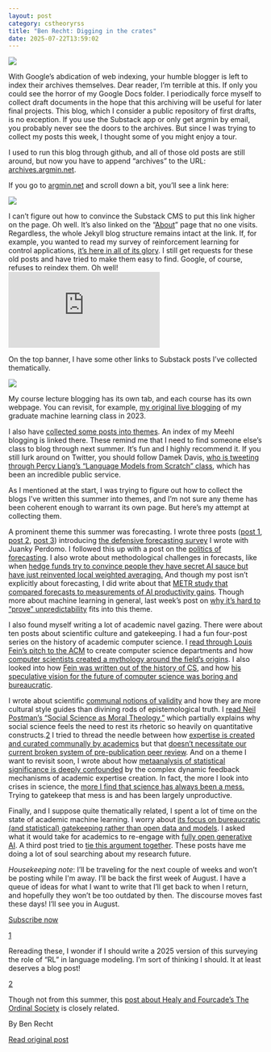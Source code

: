 ```yaml
---
layout: post
category: cstheoryrss
title: "Ben Recht: Digging in the crates"
date: 2025-07-22T13:59:02
---
```


[![](https://substackcdn.com/image/fetch/$s_!FtHa!,w_1456,c_limit,f_auto,q_auto:good,fl_progressive:steep/https%3A%2F%2Fsubstack-post-media.s3.amazonaws.com%2Fpublic%2Fimages%2F2c13d87a-f23f-4f9b-b7c1-fe561dd82089_1100x219.jpeg)](https://substackcdn.com/image/fetch/$s_!FtHa!,f_auto,q_auto:good,fl_progressive:steep/https%3A%2F%2Fsubstack-post-media.s3.amazonaws.com%2Fpublic%2Fimages%2F2c13d87a-f23f-4f9b-b7c1-fe561dd82089_1100x219.jpeg)

With Google’s abdication of web indexing, your humble blogger is left to index their archives themselves. Dear reader, I’m terrible at this. If only you could see the horror of my Google Docs folder. I periodically force myself to collect draft documents in the hope that this archiving will be useful for later final projects. This blog, which I consider a public repository of first drafts, is no exception. If you use the Substack app or only get argmin by email, you probably never see the doors to the archives. But since I was trying to collect my posts this week, I thought some of you might enjoy a tour.

I used to run this blog through github, and all of those old posts are still around, but now you have to append “archives” to the URL: [archives.argmin.net](http://archives.argmin.net).

If you go to [argmin.net](http://argmin.net) and scroll down a bit, you’ll see a link here:

[![](https://substackcdn.com/image/fetch/$s_!Q7kG!,w_1456,c_limit,f_auto,q_auto:good,fl_progressive:steep/https%3A%2F%2Fsubstack-post-media.s3.amazonaws.com%2Fpublic%2Fimages%2F714a28da-5d6f-4a5a-b474-46ff47a44cd0_1356x994.png)](https://substackcdn.com/image/fetch/$s_!Q7kG!,f_auto,q_auto:good,fl_progressive:steep/https%3A%2F%2Fsubstack-post-media.s3.amazonaws.com%2Fpublic%2Fimages%2F714a28da-5d6f-4a5a-b474-46ff47a44cd0_1356x994.png)

I can’t figure out how to convince the Substack CMS to put this link higher on the page. Oh well. It’s also linked on the “[About](https://www.argmin.net/about)” page that no one visits. Regardless, the whole Jekyll blog structure remains intact at the link. If, for example, you wanted to read my survey of reinforcement learning for control applications, [it’s here in all of its glory](https://archives.argmin.net/2018/06/25/outsider-rl/). I still get requests for these old posts and have tried to make them easy to find. Google, of course, refuses to reindex them. Oh well!![1](https://theory.report/atom.xml#footnote-1)

On the top banner, I have some other links to Substack posts I’ve collected thematically.

[![](https://substackcdn.com/image/fetch/$s_!ANw3!,w_1456,c_limit,f_auto,q_auto:good,fl_progressive:steep/https%3A%2F%2Fsubstack-post-media.s3.amazonaws.com%2Fpublic%2Fimages%2F9c34fb05-6e4e-4b90-943e-f59bb4ea2969_1096x270.png)](https://substackcdn.com/image/fetch/$s_!ANw3!,f_auto,q_auto:good,fl_progressive:steep/https%3A%2F%2Fsubstack-post-media.s3.amazonaws.com%2Fpublic%2Fimages%2F9c34fb05-6e4e-4b90-943e-f59bb4ea2969_1096x270.png)

My course lecture blogging has its own tab, and each course has its own webpage. You can revisit, for example, [my original live blogging](https://www.argmin.net/p/patterns-predictions-and-actions) of my graduate machine learning class in 2023.

I also have [collected some posts into themes](https://www.argmin.net/p/argmin-blog-collections). An index of my Meehl blogging is linked there. These remind me that I need to find someone else’s class to blog through next summer. It’s fun and I highly recommend it. If you still lurk around on Twitter, you should follow Damek Davis, [who is tweeting through Percy Liang’s “Language Models from Scratch” class](https://x.com/damekdavis/status/1937275870663598216), which has been an incredible public service.

As I mentioned at the start, I was trying to figure out how to collect the blogs I’ve written this summer into themes, and I’m not sure any theme has been coherent enough to warrant its own page. But here’s my attempt at collecting them.

A prominent theme this summer was forecasting. I wrote three posts ([post 1](https://www.argmin.net/p/in-defense-of-defensive-forecasting), [post 2](https://www.argmin.net/p/restatements-or-forecasts), [post 3](https://www.argmin.net/p/probability-is-only-a-game)) introducing [the defensive forecasting survey](https://arxiv.org/abs/2506.11848) I wrote with Juanky Perdomo. I followed this up with a post on the [politics of forecasting](https://www.argmin.net/p/one-out-of-five-ai-researchers). I also wrote about methodological challenges in forecasts, like when [hedge funds try to convince people they have secret AI sauce but have just reinvented local weighted averaging.](https://www.argmin.net/p/you-keep-using-that-word) And though my post isn’t explicitly about forecasting, I did write about that [METR study that compared forecasts to measurements of AI productivity gains](https://www.argmin.net/p/are-developers-finally-out-of-a-job). Though more about machine learning in general, last week’s post on [why it’s hard to “prove” unpredictability](https://www.argmin.net/p/the-unpredictability-conundrum) fits into this theme.

I also found myself writing a lot of academic navel gazing. There were about ten posts about scientific culture and gatekeeping. I had a fun four-post series on the history of academic computer science. I [read through Louis Fein’s pitch to the ACM](https://www.argmin.net/p/computer-science-is-what-computer) to create computer science departments and how [computer scientists created a mythology around the field’s origins](https://www.argmin.net/p/computational-mythmaking). I also looked into how [Fein was written out of the history of CS](https://www.argmin.net/p/physics-for-synnoets), and how [his speculative vision for the future of computer science was boring and bureaucratic](https://www.argmin.net/p/may-you-live-in-boring-times).

I wrote about scientific [communal notions of validity](https://www.argmin.net/p/strunk-and-white-for-science) and how they are more cultural style guides than divining rods of epistemological truth. I [read Neil Postman’s “Social Science as Moral Theology,”](https://www.argmin.net/p/correlations-and-stories) which partially explains why social science feels the need to rest its rhetoric so heavily on quantitative constructs.[2](https://theory.report/atom.xml#footnote-2) I tried to thread the needle between how [expertise is created and curated communally by academics](https://www.argmin.net/p/a-defense-of-peer-review) but that [doesn’t necessitate our current broken system of pre-publication peer review](https://www.argmin.net/p/the-open-marketplace-of-ideas). And on a theme I want to revisit soon, I wrote about how [metaanalysis of statistical significance is deeply confounded](https://www.argmin.net/p/milton-friedmans-p-values) by the complex dynamic feedback mechanisms of academic expertise creation. In fact, the more I look into crises in science, the [more I find that science has always been a mess.](https://www.argmin.net/p/this-is-fine) Trying to gatekeep that mess is and has been largely unproductive.

Finally, and I suppose quite thematically related, I spent a lot of time on the state of academic machine learning. I worry about [its focus on bureaucratic (and statistical) gatekeeping rather than open data and models](https://www.argmin.net/p/standard-error-of-what-now). I asked what it would take for academics to re-engage with [fully open generative AI](https://www.argmin.net/p/an-open-mindset). A third post tried to [tie this argument together](https://www.argmin.net/p/metascience-of-pull-requests). These posts have me doing a lot of soul searching about my research future.

*Housekeeping note*: I’ll be traveling for the next couple of weeks and won’t be posting while I'm away. I’ll be back the first week of August. I have a queue of ideas for what I want to write that I’ll get back to when I return, and hopefully they won’t be too outdated by then. The discourse moves fast these days! I’ll see you in August.

[Subscribe now](https://www.argmin.net/subscribe)

[1](https://theory.report/atom.xml#footnote-anchor-1)

Rereading these, I wonder if I should write a 2025 version of this surveying the role of “RL” in language modeling. I’m sort of thinking I should. It at least deserves a blog post!

[2](https://theory.report/atom.xml#footnote-anchor-2)

Though not from this summer, this [post about Healy and Fourcade’s The Ordinal Society](https://www.argmin.net/p/pretending-not-to-count) is closely related.

By Ben Recht

[Read original post](https://www.argmin.net/p/digging-in-the-crates)
